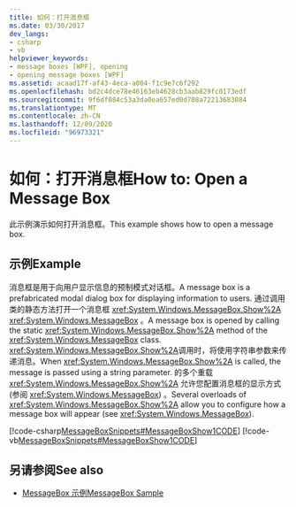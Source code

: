 ```yaml
---
title: 如何：打开消息框
ms.date: 03/30/2017
dev_langs:
- csharp
- vb
helpviewer_keywords:
- message boxes [WPF], opening
- opening message boxes [WPF]
ms.assetid: acaad17f-af43-4eca-a004-f1c9e7c6f292
ms.openlocfilehash: bd2c4dce78e46163eb4628cb3aab829fc0173edf
ms.sourcegitcommit: 9f6df084c53a3da0ea657ed0d708a72213683084
ms.translationtype: MT
ms.contentlocale: zh-CN
ms.lasthandoff: 12/09/2020
ms.locfileid: "96973321"
---
```

# <a name="how-to-open-a-message-box"></a><span data-ttu-id="883eb-102">如何：打开消息框</span><span class="sxs-lookup"><span data-stu-id="883eb-102">How to: Open a Message Box</span></span>
<span data-ttu-id="883eb-103">此示例演示如何打开消息框。</span><span class="sxs-lookup"><span data-stu-id="883eb-103">This example shows how to open a message box.</span></span>  
  
## <a name="example"></a><span data-ttu-id="883eb-104">示例</span><span class="sxs-lookup"><span data-stu-id="883eb-104">Example</span></span>  
 <span data-ttu-id="883eb-105">消息框是用于向用户显示信息的预制模式对话框。</span><span class="sxs-lookup"><span data-stu-id="883eb-105">A message box is a prefabricated modal dialog box for displaying information to users.</span></span> <span data-ttu-id="883eb-106">通过调用类的静态方法打开一个消息框 <xref:System.Windows.MessageBox.Show%2A> <xref:System.Windows.MessageBox> 。</span><span class="sxs-lookup"><span data-stu-id="883eb-106">A message box is opened by calling the static <xref:System.Windows.MessageBox.Show%2A> method of the <xref:System.Windows.MessageBox> class.</span></span> <span data-ttu-id="883eb-107"><xref:System.Windows.MessageBox.Show%2A>调用时，将使用字符串参数来传递消息。</span><span class="sxs-lookup"><span data-stu-id="883eb-107">When <xref:System.Windows.MessageBox.Show%2A> is called, the message is passed using a string parameter.</span></span> <span data-ttu-id="883eb-108">的多个重载 <xref:System.Windows.MessageBox.Show%2A> 允许您配置消息框的显示方式 (参阅 <xref:System.Windows.MessageBox>) 。</span><span class="sxs-lookup"><span data-stu-id="883eb-108">Several overloads of <xref:System.Windows.MessageBox.Show%2A> allow you to configure how a message box will appear (see <xref:System.Windows.MessageBox>).</span></span>  
  
 [!code-csharp[MessageBoxSnippets#MessageBoxShow1CODE](~/samples/snippets/csharp/VS_Snippets_Wpf/MessageBoxSnippets/CSharp/Show1Window.xaml.cs#messageboxshow1code)]
 [!code-vb[MessageBoxSnippets#MessageBoxShow1CODE](~/samples/snippets/visualbasic/VS_Snippets_Wpf/MessageBoxSnippets/visualbasic/show1window.xaml.vb#messageboxshow1code)]  
  
## <a name="see-also"></a><span data-ttu-id="883eb-109">另请参阅</span><span class="sxs-lookup"><span data-stu-id="883eb-109">See also</span></span>

- [<span data-ttu-id="883eb-110">MessageBox 示例</span><span class="sxs-lookup"><span data-stu-id="883eb-110">MessageBox Sample</span></span>](https://github.com/Microsoft/WPF-Samples/tree/master/Windows/MessageBox)
